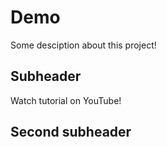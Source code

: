 # Demo

Some desciption about this project!


## Subheader

Watch tutorial on YouTube!

## Second subheader